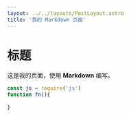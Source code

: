 ```yaml
---
layout: ../../layouts/PostLayout.astro
title: '我的 Markdown 页面'
---
```


# 标题

这是我的页面，使用 **Markdown** 编写。

```javascript
const js = require('js')
function fn(){
  
}
```